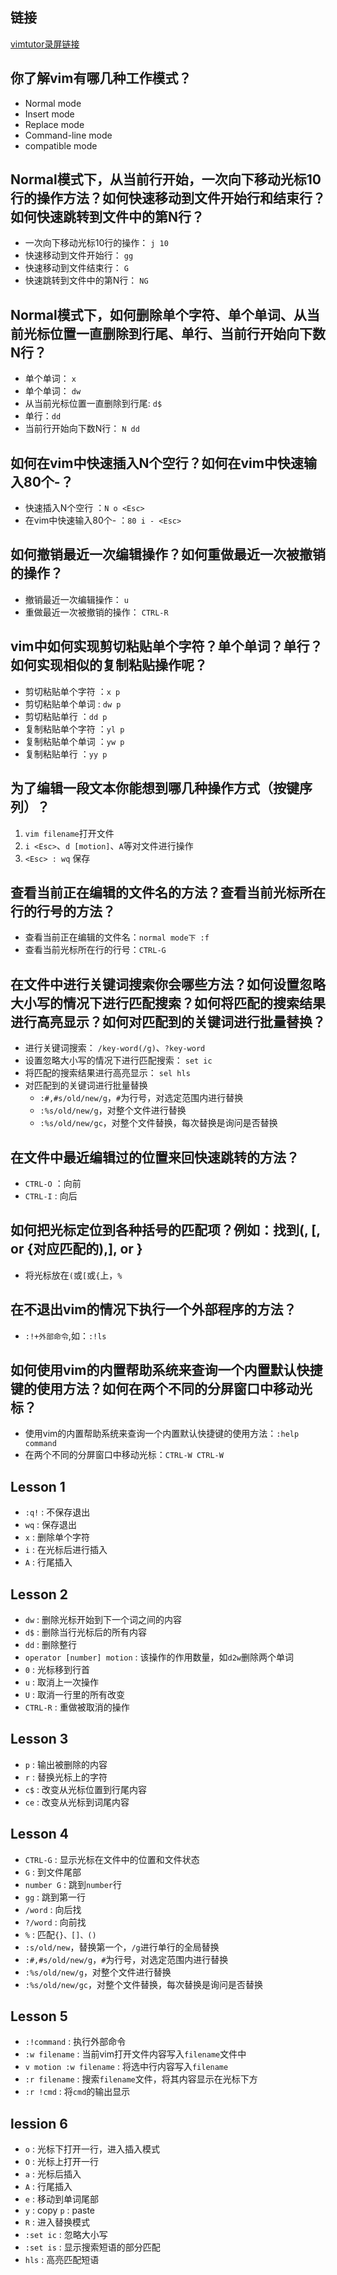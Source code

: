 ## 链接
[vimtutor录屏链接]( https://asciinema.org/a/pb1tZiY6IPfWuFEiZhzlBdoiT)

## 你了解vim有哪几种工作模式？
- Normal mode
- Insert mode
- Replace mode
- Command-line mode
- compatible mode
## Normal模式下，从当前行开始，一次向下移动光标10行的操作方法？如何快速移动到文件开始行和结束行？如何快速跳转到文件中的第N行？
- 一次向下移动光标10行的操作： `j 10`
- 快速移动到文件开始行： `gg`
- 快速移动到文件结束行： `G`
- 快速跳转到文件中的第N行： `NG`
## Normal模式下，如何删除单个字符、单个单词、从当前光标位置一直删除到行尾、单行、当前行开始向下数N行？
- 单个单词： `x`
- 单个单词： `dw`
- 从当前光标位置一直删除到行尾:    `d$`
- 单行：`dd`
- 当前行开始向下数N行： `N dd`

## 如何在vim中快速插入N个空行？如何在vim中快速输入80个-？
- 快速插入N个空行 ：`N o <Esc>`
- 在vim中快速输入80个- ：`80 i - <Esc>`
## 如何撤销最近一次编辑操作？如何重做最近一次被撤销的操作？
- 撤销最近一次编辑操作： `u` 
- 重做最近一次被撤销的操作： `CTRL-R`
## vim中如何实现剪切粘贴单个字符？单个单词？单行？如何实现相似的复制粘贴操作呢？
- 剪切粘贴单个字符 ：`x p`
- 剪切粘贴单个单词 : `dw p`
- 剪切粘贴单行 ：`dd p`
- 复制粘贴单个字符 ：`yl p`
- 复制粘贴单个单词 ：`yw p`
- 复制粘贴单行 ：`yy p`
## 为了编辑一段文本你能想到哪几种操作方式（按键序列）？
1. `vim filename`打开文件
2. `i <Esc>`、`d [motion]`、`A`等对文件进行操作
3. `<Esc> : wq` 保存

## 查看当前正在编辑的文件名的方法？查看当前光标所在行的行号的方法？
- 查看当前正在编辑的文件名：`normal mode下 :f` 
- 查看当前光标所在行的行号：`CTRL-G`

## 在文件中进行关键词搜索你会哪些方法？如何设置忽略大小写的情况下进行匹配搜索？如何将匹配的搜索结果进行高亮显示？如何对匹配到的关键词进行批量替换？
- 进行关键词搜索： `/key-word(/g)`、`?key-word`
- 设置忽略大小写的情况下进行匹配搜索： `set ic`
- 将匹配的搜索结果进行高亮显示： `sel hls `
- 对匹配到的关键词进行批量替换
    - `:#,#s/old/new/g`，`#`为行号，对选定范围内进行替换
    - `:%s/old/new/g`，对整个文件进行替换
    - `:%s/old/new/gc`，对整个文件替换，每次替换是询问是否替换


## 在文件中最近编辑过的位置来回快速跳转的方法？
- `CTRL-O` ：向前
- `CTRL-I` : 向后
## 如何把光标定位到各种括号的匹配项？例如：找到(, [, or {对应匹配的),], or }
- 将光标放在`(`或`[`或`{`上，`%`
## 在不退出vim的情况下执行一个外部程序的方法？
- `:!+外部命令`,如：`:!ls`
## 如何使用vim的内置帮助系统来查询一个内置默认快捷键的使用方法？如何在两个不同的分屏窗口中移动光标？

- 使用vim的内置帮助系统来查询一个内置默认快捷键的使用方法：`:help command`
- 在两个不同的分屏窗口中移动光标：`CTRL-W CTRL-W`



## Lesson 1
- `:q!` : 不保存退出
- `wq` : 保存退出
- `x` : 删除单个字符
- `i` : 在光标后进行插入
- `A` : 行尾插入

## Lesson 2
- `dw` : 删除光标开始到下一个词之间的内容
- `d$` : 删除当行光标后的所有内容
- `dd` : 删除整行
- `operator [number] motion` : 该操作的作用数量，如`d2w`删除两个单词
- `0` : 光标移到行首
- `u` : 取消上一次操作
- `U` : 取消一行里的所有改变
- `CTRL-R` : 重做被取消的操作

## Lesson 3
- `p` : 输出被删除的内容
- `r` : 替换光标上的字符
- `c$` : 改变从光标位置到行尾内容
- `ce` : 改变从光标到词尾内容

## Lesson 4

- `CTRL-G` : 显示光标在文件中的位置和文件状态
- `G` : 到文件尾部
- `number G` : 跳到`number`行
- `gg` : 跳到第一行
- `/word` : 向后找
- `?/word` : 向前找
- `%` : 匹配`{}、[]、()`
- `:s/old/new`，替换第一个，`/g`进行单行的全局替换
- `:#,#s/old/new/g`，`#`为行号，对选定范围内进行替换
- `:%s/old/new/g`，对整个文件进行替换
- `:%s/old/new/gc`，对整个文件替换，每次替换是询问是否替换


## Lesson 5
- `:!command` : 执行外部命令
- `:w filename` : 当前vim打开文件内容写入`filename`文件中
- `v motion :w filename` : 将选中行内容写入`filename`
- `:r filename` : 搜索`filename`文件，将其内容显示在光标下方
- `:r !cmd` : 将`cmd`的输出显示

## lession 6
- `o` : 光标下打开一行，进入插入模式
- `O` : 光标上打开一行
- `a` : 光标后插入
- `A` : 行尾插入
- `e` : 移动到单词尾部
- `y` : copy  `p` : paste
- `R` : 进入替换模式
- `:set ic` : 忽略大小写
- `:set is` : 显示搜索短语的部分匹配
- `hls` : 高亮匹配短语
